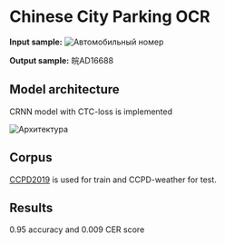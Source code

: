 # Chinese City Parking OCR


**Input sample:** 
![Автомобильный номер](https://algocode.ru/files/course_dlfall22/number.png)

**Output sample:** 皖AD16688

## Model architecture
CRNN model with CTC-loss is implemented

![Архитектура](https://algocode.ru/files/course_dlfall22/architecture.png)

## Corpus
[CCPD2019](https://github.com/detectRecog/CCPD) is used for train and CCPD-weather for test.

## Results
0.95 accuracy and 0.009 CER score
